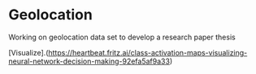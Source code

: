 # Geolocation
Working on geolocation data set to develop a research paper thesis


[Visualize].(https://heartbeat.fritz.ai/class-activation-maps-visualizing-neural-network-decision-making-92efa5af9a33)
